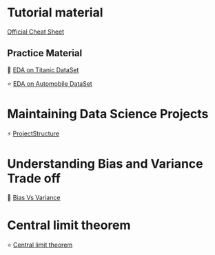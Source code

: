 # Tutorial material

[Official Cheat Sheet](https://github.com/pandas-dev/pandas/blob/master/doc/cheatsheet/Pandas_Cheat_Sheet.pdf)

## Practice Material

:star2: [EDA on Titanic DataSet](https://github.com/TarekDib03/titanic-EDA/blob/master/Titanic%20-%20Project.ipynb)

:star: [EDA on Automobile DataSet](https://github.com/rushabh-mehta/EDA-on-Automobile-Dataset/blob/master/AutomobileEDA.ipynb)

# Maintaining Data Science Projects

:zap: [ProjectStructure](https://drivendata.github.io/cookiecutter-data-science/)

# Understanding Bias and Variance Trade off

:star2: [Bias Vs Variance](http://scott.fortmann-roe.com/docs/BiasVariance.html)

# Central limit theorem

:star: [Central limit theorem](http://demonstrations.wolfram.com/CentralLimitTheoremForTheContinuousUniformDistribution/)


